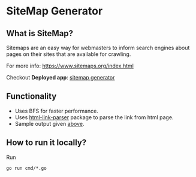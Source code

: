 # SiteMap Generator

## What is SiteMap?
Sitemaps are an easy way for webmasters to inform search engines about pages on their sites that are available for crawling. 

For more info: https://www.sitemaps.org/index.html

Checkout **Deployed app**: [sitemap generator](https://sitemap-production.up.railway.app/)

## Functionality

- Uses BFS for faster performance.
- Uses [html-link-parser](github.com/tusharr-patil/html-link-parser) package to parse the link from html page.
- Sample output given [above](https://github.com/tusharr-patil/sitemap/blob/main/test.xml).
  
## How to run it locally?

Run
```
go run cmd/*.go
```
